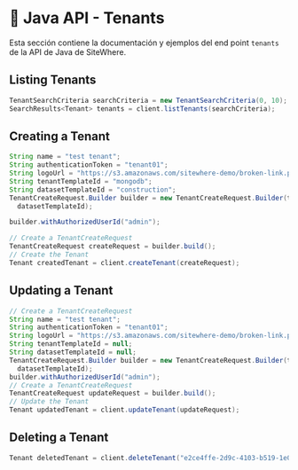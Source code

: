 # :book: Java API - Tenants

<Seo/>

Esta sección contiene la documentación y ejemplos del end point `tenants` de la API de Java de SiteWhere.

## Listing Tenants

```java
TenantSearchCriteria searchCriteria = new TenantSearchCriteria(0, 10);
SearchResults<Tenant> tenants = client.listTenants(searchCriteria);
```

## Creating a Tenant

```java
String name = "test tenant";
String authenticationToken = "tenant01";
String logoUrl = "https://s3.amazonaws.com/sitewhere-demo/broken-link.png";
String tenantTemplateId = "mongodb";
String datasetTemplateId = "construction";
TenantCreateRequest.Builder builder = new TenantCreateRequest.Builder(token, name, authenticationToken, logoUrl, tenantTemplateId,
  datasetTemplateId);

builder.withAuthorizedUserId("admin");

// Create a TenantCreateRequest
TenantCreateRequest createRequest = builder.build();
// Create the Tenant
Tenant createdTenant = client.createTenant(createRequest);
```

## Updating a Tenant

```java
// Create a TenantCreateRequest
String name = "test tenant";
String authenticationToken = "tenant01";
String logoUrl = "https://s3.amazonaws.com/sitewhere-demo/broken-link.png";
String tenantTemplateId = null;
String datasetTemplateId = null;
TenantCreateRequest.Builder builder = new TenantCreateRequest.Builder(token, name, authenticationToken, logoUrl, tenantTemplateId,
  datasetTemplateId);
builder.withAuthorizedUserId("admin");
// Create a TenantCreateRequest
TenantCreateRequest updateRequest = builder.build();
// Update the Tenant
Tenant updatedTenant = client.updateTenant(updateRequest);
```

## Deleting a Tenant

```java
Tenant deletedTenant = client.deleteTenant("e2ce4ffe-2d9c-4103-b519-1e07c58a2886");
```
